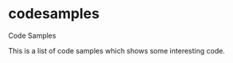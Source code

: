codesamples
===========

Code Samples

This is a list of code samples which shows some interesting code.



